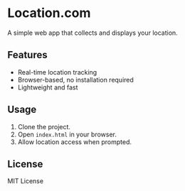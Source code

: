 # Location.com

A simple web app that collects and displays your location.

## Features
- Real-time location tracking
- Browser-based, no installation required
- Lightweight and fast

## Usage
1. Clone the project.
2. Open `index.html` in your browser.
3. Allow location access when prompted.

## License
MIT License
